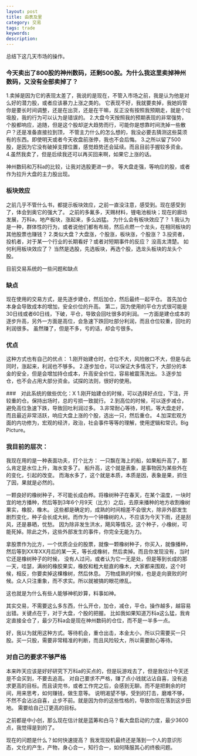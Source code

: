 ```yaml
---
layout: post
title: 由表及里
category: 交易
tags: trade
keywords: 
description: 
---
```


总结下这几天市场的操作。

### 今天卖出了800股的神州数码，还剩500股。为什么我这里卖掉神州数码，又没有全部卖掉了？

1.卖掉是因为它的表现太差了，我说的是现在，不管入市场之前，我是认为他是对么好的潜力股，或者应该暴力上涨之类的。
它表现不好，我就要卖掉，我她妈管你是要长时间调整，还是在出货，还是在干嘛，反正没有按照我预期走，就是个垃圾股，我的行为可以认为是错误的。
2.大盘今天按照我的预期表现的非常强势，个股都响应，追随，但是这个股却逆大趋势而行，可能你是想靠时间洗掉一些散户？还是准备直接拉到顶，
不管主力什么的怎么想的，我没必要去猜测这些莫须有的东西。即使明天或者今天收盘前涨停，我也不会后悔。
3.之所以留了500股，是因为它没有破掉支撑位置，感觉趋势还会延续。而且目前手握较多资金。
4.虽然我卖了，但是后续我还可以再买回来啊，如果它上涨的话。

神州数码和万科a的比较，让我对选股更进一步。
等大盘走强，等响应的股，或者作为拉升大盘的主力股出现。


### 板块效应

之前几乎不管什么书，都提示板块效应，之前一直没注意，感受到。现在感受到了，体会到奥它的强大了。
之前的多氟多，天赐材料，锂电池板块；现在的廊坊发展，万科a，地产板块，涨起来，多么凶猛。
为什么会有板块效应了？
1.我认为是一种，群体性的行为，或者说他们都有布局，然后点燃一个龙头，在相同板块的其他股票也赚钱？
2.类似大盘？大盘涨，个股涨，板块涨，个股涨？
3.投资者，投机者，对于某一个行业的长期看好？或者对短期事件的反应？
没高太清楚。
如何利用板块效应了？
当然是选股，先选板块，再选个股，选龙头板块的龙头个股。


目前交易系统的一些问题和缺点
### 缺点
现在使用的交易方式，是先逐步建仓，然后加仓，然后最终一起平仓。
首先加仓本身会导致成本的增加，安全价位的升高。
第二，因为使用的平仓方式很可能是30日线或者60日线，下破，平仓，导致会回吐很多的利润。
一方面是建仓成本的逐步升高，另外一方面是高位，会急速下跌回吐部分利润，而且仓位较重，回吐的利润很多。
虽然赚了，但是不多，亏的话，却会亏很多。

### 优点
这种方式也有自己的优点：
1.刚开始建仓时，仓位不大，风险敞口不大，但是与此同时，涨起来，利润也不够多。
2.逐步加仓，可以保证大多情况下，大部分的本金的安全，但是会增加持仓成本，升高安全价位，容易被震荡洗出。
3.逐步加仓，也不会占用大部分资金。试探的法则，很好的使用。



###　对此系统的做些优化：X
1.刚开始建仓的时候，可以选择好点位，下注，开较重的仓。保持出场时，总的亏损一致就行。
2.到高位的时候，可以逐步减仓，避免高位急速下跌，导致回吐利润过多。
3.非常耐心等待，时机，等大盘走好，而且最近非常活跃，响应大盘上涨的个股，选出一只，然后重仓。
4.加深宏观方面的内功修为，宏观的经济，政治，社会事件等等的理解，使用逻辑和常识。Big Picture。

### 我目前的层次：
我现在用的是一种表面功夫，打个比方：
一只飘在海上的船，如果船升高了，那么肯定是水位上升，海水变多了。
船升高，这个就是表象，是事物因为某些外在的变化，引起的改变。
而海水多了，这个就是本质，本质是因，表象是果，抓住了因，果就是必然的。

一颗良好的橡树种子，不可能长成白桦。将橡树种子在春天，在某个温度，一块时宜的地方播种，然后等到3年6个月9天（比方）之后，去原来播种的地方收割橡树果实，橡胶，橡木。
这些都是确定的，成熟的时间相差不会很大，除非外部发生剧烈变化，种子会长成大树。而作为一个钟橡树的人，不应该为今天下雨，还是刮风，还是暴晒，忧愁。
因为除非发生洪水，飓风等情况，这个种子，小橡树，可能死掉。除此之外，这些外部发生的事件，你完全无能为力。

拿股票作为比方，一个优质企业的股票，就像一颗橡树种子，你买入，就像播种，然后等到XX年XX月后的某一天，等长成橡树，然后卖掉。而且你发现没有，当时它还是橡树种子的时候，
没有人过问，或者认为它一无是处，但是等到长成的那一天，哇瑟，满树的橡胶果实，橡胶和粗大梃直的橡木，大家都来围观，这个时候，相反，你要卖掉这棵橡树，然后休息。
万物成熟的时候，也是走向衰败的时候。众人只注重象，而不求实。所以就被搞的眼花缭乱。

这也就是为什么有些人能够神机妙算，料事如神。



其实交易，不需要这么多东西，什么开仓，加仓，减仓，平仓。操作越多，越容易出错。关键点在于，对于大盘，个股的把握。
比如我如果知道万科a这么猛，我肯定直接全仓了，最少万科a会是现在神州数码的仓位，而不是一半多一点。

好，我以为就用这种方式。等待机会，重仓出击，本金太小，所以只需要买一只股。买一只股，需要非常精准的判断，而且风险较大，所以需要耐心等待。

### 对自己的要求不够严格
本来昨天应该是好好研究下万科a的买点的，但是玩游戏去了，但是我估计今天还是不会买到，不要去追高。
对自己要求不严格，赚了点小钱就沾沾自喜，没有追求更高的目标。而且读完书，或者工作完之后，会感到无聊。而不是把剩余的时间，用来思考，如何赚钱，做生意等。
说明渴望不够，受到的打击，磨难不够，不然不会沾沾自喜，止步不前。就是因为你的这些性格的，导致你现在落到这步田地。
需要给自己订更高的目标。


之前都是中小创，那么现在估计就是蓝筹和白马？看大盘启动的力度，最少3600点，我觉得是到的了。

现在的问题是什么？如何快速提高？
我发现投机最终还是落到一个人的意识形态，文化的产生，产物，身心合一，知行合一，如何降服其心的终极问题。





